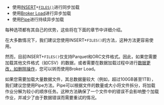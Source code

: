 
- 使用[INSERT](../../sql-reference/sql-statements/data-manipulation/INSERT.md)+[`FILES()`](../../sql-reference/sql-functions/table-functions/files.md)进行同步加载
- 使用[Broker Load](../../sql-reference/sql-statements/data-manipulation/BROKER_LOAD.md)进行异步加载
- 使用[Pipe](../../sql-reference/sql-statements/data-manipulation/CREATE_PIPE.md)进行持续异步加载

每种选项都有其自己的优势，这些将在下面的章节中详细介绍。

在大多数情况下，我们建议您使用INSERT+`FILES()`的方法，这种方法更容易使用。

然而，目前INSERT+`FILES()`仅支持Parquet和ORC文件格式。因此，如果您需要加载其他文件格式（如CSV）的数据，或者需要在数据加载过程中进行[数据更改，如删除操作](../../loading/Load_to_Primary_Key_tables.md)，您可以转而使用Broker Load。

如果您需要加载大量数据文件，其总数据量较大（例如，超过100GB甚至1TB），我们建议您使用Pipe方法。Pipe可以根据文件的数量或大小将文件拆分，将加载作业分解为较小的顺序任务。这种方法确保了一个文件中的错误不会影响整个加载作业，并减少了由于数据错误而需要重试的情况。